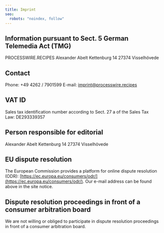 ```yaml
---
title: Imprint
seo:
  robots: "noindex, follow"
---
```


## Information pursuant to Sect. 5 German Telemedia Act (TMG)

PROCESSWIRE.RECIPES
Alexander Abelt
Kettenburg 14
27374 Visselhövede

## Contact

Phone: +49 4262 / 7901599
E-mail: imprint@processwire.recipes

## VAT ID

Sales tax identification number according to Sect. 27 a of the Sales Tax Law:
DE293339357

## Person responsible for editorial

Alexander Abelt
Kettenburg 14
27374 Visselhövede

## EU dispute resolution

The European Commission provides a platform for online dispute resolution (ODR): [https://ec.europa.eu/consumers/odr/](https://ec.europa.eu/consumers/odr/).
Our e-mail address can be found above in the site notice.

## Dispute resolution proceedings in front of a consumer arbitration board

We are not willing or obliged to participate in dispute resolution proceedings in front of a consumer arbitration board.
